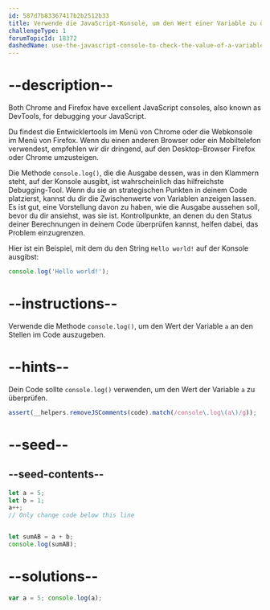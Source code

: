 ```yaml
---
id: 587d7b83367417b2b2512b33
title: Verwende die JavaScript-Konsole, um den Wert einer Variable zu überprüfen
challengeType: 1
forumTopicId: 18372
dashedName: use-the-javascript-console-to-check-the-value-of-a-variable
---
```


# --description--

Both Chrome and Firefox have excellent JavaScript consoles, also known as DevTools, for debugging your JavaScript.

Du findest die Entwicklertools im Menü von Chrome oder die Webkonsole im Menü von Firefox. Wenn du einen anderen Browser oder ein Mobiltelefon verwendest, empfehlen wir dir dringend, auf den Desktop-Browser Firefox oder Chrome umzusteigen.

Die Methode `console.log()`, die die Ausgabe dessen, was in den Klammern steht, auf der Konsole ausgibt, ist wahrscheinlich das hilfreichste Debugging-Tool. Wenn du sie an strategischen Punkten in deinem Code platzierst, kannst du dir die Zwischenwerte von Variablen anzeigen lassen. Es ist gut, eine Vorstellung davon zu haben, wie die Ausgabe aussehen soll, bevor du dir ansiehst, was sie ist. Kontrollpunkte, an denen du den Status deiner Berechnungen in deinem Code überprüfen kannst, helfen dabei, das Problem einzugrenzen.

Hier ist ein Beispiel, mit dem du den String `Hello world!` auf der Konsole ausgibst:

```js
console.log('Hello world!');
```

# --instructions--

Verwende die Methode `console.log()`, um den Wert der Variable `a` an den Stellen im Code auszugeben.

# --hints--

Dein Code sollte `console.log()` verwenden, um den Wert der Variable `a` zu überprüfen.

```js
assert(__helpers.removeJSComments(code).match(/console\.log\(a\)/g));
```

# --seed--

## --seed-contents--

```js
let a = 5;
let b = 1;
a++;
// Only change code below this line


let sumAB = a + b;
console.log(sumAB);
```

# --solutions--

```js
var a = 5; console.log(a);
```

